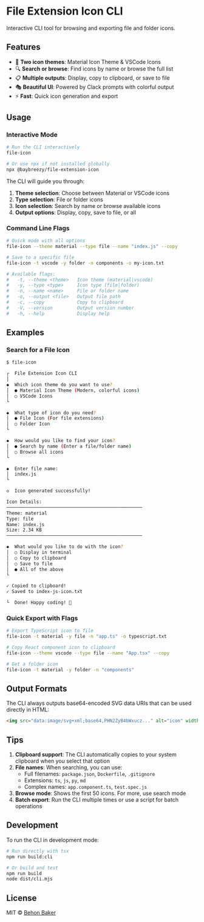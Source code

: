# File Extension Icon CLI

Interactive CLI tool for browsing and exporting file and folder icons.

## Features

- 🎨 **Two icon themes**: Material Icon Theme & VSCode Icons
- 🔍 **Search or browse**: Find icons by name or browse the full list
- 📋 **Multiple outputs**: Display, copy to clipboard, or save to file
- 🎭 **Beautiful UI**: Powered by Clack prompts with colorful output
- ⚡ **Fast**: Quick icon generation and export

## Usage

### Interactive Mode

```bash
# Run the CLI interactively
file-icon

# Or use npx if not installed globally
npx @baybreezy/file-extension-icon
```

The CLI will guide you through:
1. **Theme selection**: Choose between Material or VSCode icons
2. **Type selection**: File or folder icons
3. **Icon selection**: Search by name or browse available icons
4. **Output options**: Display, copy, save to file, or all

### Command Line Flags

```bash
# Quick mode with all options
file-icon --theme material --type file --name "index.js" --copy

# Save to a specific file
file-icon -t vscode -y folder -n components -o my-icon.txt

# Available flags:
#   -t, --theme <theme>   Icon theme (material|vscode)
#   -y, --type <type>     Icon type (file|folder)
#   -n, --name <name>     File or folder name
#   -o, --output <file>   Output file path
#   -c, --copy            Copy to clipboard
#   -V, --version         Output version number
#   -h, --help            Display help
```

## Examples

### Search for a File Icon

```bash
$ file-icon

┌  File Extension Icon CLI
│
◆  Which icon theme do you want to use?
│  ● Material Icon Theme (Modern, colorful icons)
│  ○ VSCode Icons
└

◆  What type of icon do you need?
│  ● File Icon (For file extensions)
│  ○ Folder Icon
└

◆  How would you like to find your icon?
│  ● Search by name (Enter a file/folder name)
│  ○ Browse all icons
└

◆  Enter file name:
│  index.js
└

◇  Icon generated successfully!

Icon Details:
──────────────────────────────────────────────────
Theme: material
Type: file
Name: index.js
Size: 2.34 KB
──────────────────────────────────────────────────

◆  What would you like to do with the icon?
│  ○ Display in terminal
│  ○ Copy to clipboard
│  ○ Save to file
│  ● All of the above
└

✓ Copied to clipboard!
✓ Saved to index-js-icon.txt

└  Done! Happy coding! 🚀
```

### Quick Export with Flags

```bash
# Export TypeScript icon to file
file-icon -t material -y file -n "app.ts" -o typescript.txt

# Copy React component icon to clipboard
file-icon --theme vscode --type file --name "App.tsx" --copy

# Get a folder icon
file-icon -t material -y folder -n "components"
```

## Output Formats

The CLI always outputs base64-encoded SVG data URIs that can be used directly in HTML:

```html
<img src="data:image/svg+xml;base64,PHN2ZyB4bWxucz..." alt="icon" width="24" height="24" />
```

## Tips

1. **Clipboard support**: The CLI automatically copies to your system clipboard when you select that option
2. **File names**: When searching, you can use:
   - Full filenames: `package.json`, `Dockerfile`, `.gitignore`
   - Extensions: `ts`, `js`, `py`, `md`
   - Complex names: `app.component.ts`, `test.spec.js`
3. **Browse mode**: Shows the first 50 icons. For more, use search mode
4. **Batch export**: Run the CLI multiple times or use a script for batch operations

## Development

To run the CLI in development mode:

```bash
# Run directly with tsx
npm run build:cli

# Or build and test
npm run build
node dist/cli.mjs
```

## License

MIT © [Behon Baker](https://behonbaker.com)
